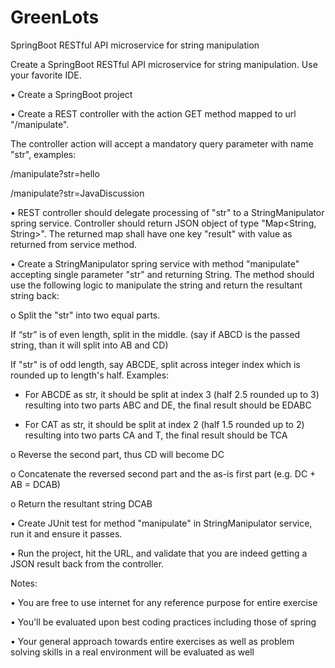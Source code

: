 # GreenLots
SpringBoot RESTful API microservice for string manipulation


Create a SpringBoot RESTful API microservice for string manipulation. Use your favorite IDE.


•  Create a SpringBoot project

•  Create a REST controller with the action GET method mapped to url "/manipulate". 

The controller action will accept a mandatory query parameter with name "str", examples:

/manipulate?str=hello

/manipulate?str=JavaDiscussion

• REST controller should delegate processing of "str" to a StringManipulator spring service. Controller should return JSON object of type "Map<String, String>". 
The returned map shall have one key "result" with value as returned from service method.

• Create a StringManipulator spring service with method "manipulate" accepting single parameter "str" and returning String. 
The method should use the following logic to manipulate the string and return the resultant string back:

o            Split the "str" into two equal parts.

If “str” is of even length, split in the middle. (say if ABCD is the passed string, than it will split into AB and CD)

If "str" is of odd length, say ABCDE, split across integer index which is rounded up to length's half. Examples:

- For ABCDE as str, it should be split at index 3 (half 2.5 rounded up to 3) resulting into two parts ABC and DE, the final result should be EDABC

- For CAT as str, it should be split at index 2 (half 1.5 rounded up to 2) resulting into two parts CA and T, the final result should be TCA

o            Reverse the second part, thus CD will become DC

o            Concatenate the reversed second part and the as-is first part (e.g. DC + AB = DCAB)

o            Return the resultant string DCAB

•            Create JUnit test for method "manipulate" in StringManipulator service, run it and ensure it passes.

•            Run the project, hit the URL, and validate that you are indeed getting a JSON result back from the controller.


Notes:

•            You are free to use internet for any reference purpose for entire exercise

•            You'll be evaluated upon best coding practices including those of spring

•            Your general approach towards entire exercises as well as problem solving skills in a real environment will be evaluated as well
